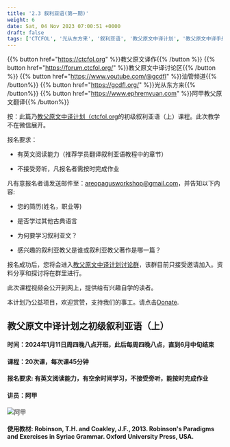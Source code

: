 ```yaml
---
title: '2.3 叙利亚语(第一期)'
weight: 6
date: Sat, 04 Nov 2023 07:00:51 +0000
draft: false
tags: ['CTCFOL', '光从东方来', '叙利亚语', '教父原文中译计划', '教父原文中译手册']
---
```



{{% button href="https://ctcfol.org" %}}教父原文译作{{% /button %}}
{{% button href="https://forum.ctcfol.org/" %}}教父原文中译讨论区{{% /button %}}
{{% button href="https://www.youtube.com/@gcdfl" %}}油管频道{{% /button%}}
{{% button href="https://gcdfl.org/" %}}光从东方来{{% /button%}}
{{% button href="https://www.ephremyuan.com" %}}阿甲教父原文翻译{{% /button%}}

按：此篇乃[教父原文中译计划（ctcfol.org](https://www.ctcfol.org/)的初级叙利亚语（上）课程。此次教学不在微信展开。

报名要求：

- 有英文阅读能力（推荐学员翻译叙利亚语教程中的章节）

- 不接受旁听，凡报名者需按时完成作业


凡有意报名者请发送邮件至：areopagusworkshop@gmail.com，并告知以下内容:

- 您的简历(姓名，职业等)

- 是否学过其他古典语言

- 为何要学习叙利亚文？

- 感兴趣的叙利亚教父是谁或叙利亚教父著作是哪一篇？


报名成功后，您将会进入[教父原文中译计划讨论群](forum.ctcfol.org)，该群目前只接受邀请加入。资料分享和探讨将在群里进行。

此次课程视频会公开到网上，提供给有兴趣自学的读者。

本计划乃公益项目，欢迎赏赞，支持我们的事工。请点击[Donate](https://areopagusworkshop.uk/2022/10/25/donate/).

## 教父原文中译计划之初级叙利亚语（上）

#### 时间：2024年1月11日周四晚八点开班，此后每周四晚八点，直到6月中旬结束

#### 课程：20次课，每次课45分钟

#### 报名要求: 有英文阅读能力，有空余时间学习，不接受旁听，能按时完成作业

#### 讲员：阿甲

![阿甲](https://i0.wp.com/areopagusworkshop.uk/wp-content/uploads/2021/12/e785a7e78987.png?resize=474%2C442&ssl=1)

#### 使用教材: Robinson, T.H. and Coakley, J.F., 2013. Robinson's Paradigms and Exercises in Syriac Grammar. Oxford University Press, USA.


